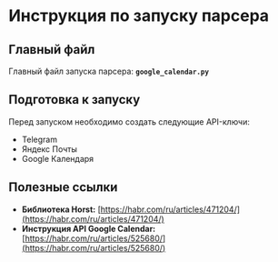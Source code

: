 # Инструкция по запуску парсера

## Главный файл
Главный файл запуска парсера: **`google_calendar.py`**

## Подготовка к запуску
Перед запуском необходимо создать следующие API-ключи:
- Telegram
- Яндекс Почты
- Google Календаря

## Полезные ссылки
- **Библиотека Horst:** [https://habr.com/ru/articles/471204/](https://habr.com/ru/articles/471204/)
- **Инструкция API Google Calendar:** [https://habr.com/ru/articles/525680/](https://habr.com/ru/articles/525680/)
